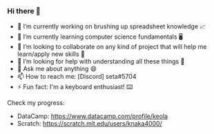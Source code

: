 ### Hi there 👋

- 🔭 I’m currently working on brushing up spreadsheet knowledge 📈
- 🌱 I’m currently learning computer science fundamentals 🖥️
- 👯 I’m looking to collaborate on any kind of project that will help me learn/apply new skills 🥼
- 🤔 I’m looking for help with understanding all these things 🧠
- 💬 Ask me about anything 😄
- 📫 How to reach me: [Discord] seta#5704
- ⚡ Fun fact: I'm a keyboard enthusiast! ⌨️


Check my progress:
- DataCamp: https://www.datacamp.com/profile/keola
- Scratch: https://scratch.mit.edu/users/knaka4000/
